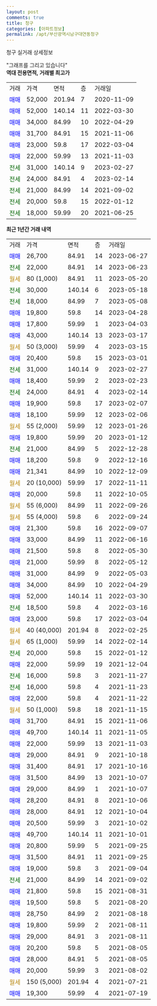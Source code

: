 ```yaml
---
layout: post
comments: true
title: 청구
categories: [아파트정보]
permalink: /apt/부산광역시남구대연동청구
---
```


청구 실거래 상세정보

<script type="text/javascript">
  google.charts.load('current', {'packages':['line', 'corechart']});
  google.charts.setOnLoadCallback(drawChart);

  function drawChart() {
    var data = new google.visualization.DataTable();
    data.addColumn('date', '거래일');
    data.addColumn('number', "매매");
    data.addColumn('number', "전세");
    data.addColumn('number', "전매");

    data.addRows([[new Date(Date.parse("2023-06-27")), 26700, null, null], [new Date(Date.parse("2023-06-23")), null, 22000, null], [new Date(Date.parse("2023-05-20")), null, null, null], [new Date(Date.parse("2023-05-18")), null, 30000, null], [new Date(Date.parse("2023-05-08")), null, 18000, null], [new Date(Date.parse("2023-04-28")), 19800, null, null], [new Date(Date.parse("2023-04-03")), 17800, null, null], [new Date(Date.parse("2023-03-17")), 43000, null, null], [new Date(Date.parse("2023-03-15")), null, null, null], [new Date(Date.parse("2023-03-01")), 20400, null, null], [new Date(Date.parse("2023-02-27")), null, 31000, null], [new Date(Date.parse("2023-02-23")), 18400, null, null], [new Date(Date.parse("2023-02-14")), null, 24000, null], [new Date(Date.parse("2023-02-07")), 19900, null, null], [new Date(Date.parse("2023-02-06")), 18100, null, null], [new Date(Date.parse("2023-01-26")), null, null, null], [new Date(Date.parse("2023-01-12")), 19800, null, null], [new Date(Date.parse("2022-12-28")), null, 21000, null], [new Date(Date.parse("2022-12-16")), 18200, null, null], [new Date(Date.parse("2022-12-09")), 21341, null, null], [new Date(Date.parse("2022-11-11")), null, null, null], [new Date(Date.parse("2022-10-05")), 20000, null, null], [new Date(Date.parse("2022-09-26")), null, null, null], [new Date(Date.parse("2022-09-24")), null, null, null], [new Date(Date.parse("2022-09-07")), 21300, null, null], [new Date(Date.parse("2022-06-16")), 33000, null, null], [new Date(Date.parse("2022-05-30")), 21500, null, null], [new Date(Date.parse("2022-05-12")), 21000, null, null], [new Date(Date.parse("2022-05-03")), 31000, null, null], [new Date(Date.parse("2022-04-29")), 34000, null, null], [new Date(Date.parse("2022-03-30")), 52000, null, null], [new Date(Date.parse("2022-03-16")), null, 18500, null], [new Date(Date.parse("2022-03-04")), 23000, null, null], [new Date(Date.parse("2022-02-25")), null, null, null], [new Date(Date.parse("2022-02-14")), null, null, null], [new Date(Date.parse("2022-01-12")), null, 20000, null], [new Date(Date.parse("2021-12-04")), 22000, null, null], [new Date(Date.parse("2021-11-27")), null, 16000, null], [new Date(Date.parse("2021-11-23")), null, 16000, null], [new Date(Date.parse("2021-11-22")), 22000, null, null], [new Date(Date.parse("2021-11-15")), null, null, null], [new Date(Date.parse("2021-11-06")), 31700, null, null], [new Date(Date.parse("2021-11-05")), 49700, null, null], [new Date(Date.parse("2021-11-03")), 22000, null, null], [new Date(Date.parse("2021-10-18")), 29000, null, null], [new Date(Date.parse("2021-10-16")), 31400, null, null], [new Date(Date.parse("2021-10-07")), 31500, null, null], [new Date(Date.parse("2021-10-07")), 29000, null, null], [new Date(Date.parse("2021-10-06")), 28200, null, null], [new Date(Date.parse("2021-10-04")), 28000, null, null], [new Date(Date.parse("2021-10-02")), 20500, null, null], [new Date(Date.parse("2021-10-01")), 49700, null, null], [new Date(Date.parse("2021-09-25")), 20800, null, null], [new Date(Date.parse("2021-09-25")), 31500, null, null], [new Date(Date.parse("2021-09-04")), 19000, null, null], [new Date(Date.parse("2021-09-02")), null, 21000, null], [new Date(Date.parse("2021-08-31")), 21800, null, null], [new Date(Date.parse("2021-08-20")), 19500, null, null], [new Date(Date.parse("2021-08-18")), 28750, null, null], [new Date(Date.parse("2021-08-11")), 19800, null, null], [new Date(Date.parse("2021-08-11")), 29000, null, null], [new Date(Date.parse("2021-08-05")), 20200, null, null], [new Date(Date.parse("2021-08-05")), 28000, null, null], [new Date(Date.parse("2021-08-02")), 20000, null, null], [new Date(Date.parse("2021-07-21")), null, null, null], [new Date(Date.parse("2021-07-19")), 19300, null, null]]);

    var options = {
      hAxis: {
        format: 'yyyy/MM/dd'
      },    
      lineWidth: 0,
      pointsVisible: true,    
      title: '최근 1년간 유형별 실거래가 분포',
      legend: { position: 'bottom' }
    };

    var formatter = new google.visualization.NumberFormat({pattern:'###,###'} );
    formatter.format(data, 1);
    formatter.format(data, 2);
    
    setTimeout(function() {
        var chart = new google.visualization.LineChart(document.getElementById('columnchart_material'));
        chart.draw(data, (options));
        document.getElementById('loading').style.display = 'none';
    }, 200);
  }
</script>


<div id="loading" style="z-index:20; display: block; margin-left: 0px">"그래프를 그리고 있습니다"</div>
<div id="columnchart_material" style="width: 95%; margin-left: 0px; display: block"></div>
<!-- contents start -->
<b>역대 전용면적, 거래별 최고가</b>
<table class="sortable">
    <tr>
      <td>거래</td>
      <td>가격</td>
      <td>면적</td>
      <td>층</td>
      <td>거래일</td>
    </tr>
        <tr>
          <td><a style="color: blue">매매</a></td>
          <td>52,000</td>
          <td>201.94</td>
          <td>7</td>
          <td>2020-11-09</td>
        </tr>            <tr>
          <td><a style="color: blue">매매</a></td>
          <td>52,000</td>
          <td>140.14</td>
          <td>11</td>
          <td>2022-03-30</td>
        </tr>            <tr>
          <td><a style="color: blue">매매</a></td>
          <td>34,000</td>
          <td>84.99</td>
          <td>10</td>
          <td>2022-04-29</td>
        </tr>            <tr>
          <td><a style="color: blue">매매</a></td>
          <td>31,700</td>
          <td>84.91</td>
          <td>15</td>
          <td>2021-11-06</td>
        </tr>            <tr>
          <td><a style="color: blue">매매</a></td>
          <td>23,000</td>
          <td>59.8</td>
          <td>17</td>
          <td>2022-03-04</td>
        </tr>            <tr>
          <td><a style="color: blue">매매</a></td>
          <td>22,000</td>
          <td>59.99</td>
          <td>13</td>
          <td>2021-11-03</td>
        </tr>        
        <tr>
              <td><a style="color: darkgreen">전세</a></td>
              <td>31,000</td>
              <td>140.14</td>
              <td>9</td>
              <td>2023-02-27</td>
            </tr>            <tr>
              <td><a style="color: darkgreen">전세</a></td>
              <td>24,000</td>
              <td>84.91</td>
              <td>4</td>
              <td>2023-02-14</td>
            </tr>            <tr>
              <td><a style="color: darkgreen">전세</a></td>
              <td>21,000</td>
              <td>84.99</td>
              <td>14</td>
              <td>2021-09-02</td>
            </tr>            <tr>
              <td><a style="color: darkgreen">전세</a></td>
              <td>20,000</td>
              <td>59.8</td>
              <td>15</td>
              <td>2022-01-12</td>
            </tr>            <tr>
              <td><a style="color: darkgreen">전세</a></td>
              <td>18,000</td>
              <td>59.99</td>
              <td>20</td>
              <td>2021-06-25</td>
            </tr>        
    
</table>

<b>최근 1년간 거래 내역</b>

<table class="sortable">
    <tr>
      <td>거래</td>
      <td>가격</td>
      <td>면적</td>
      <td>층</td>
      <td>거래일</td>
    </tr>
    <tr>
      <td><a style="color: blue">매매</a></td>
      <td>26,700</td>
      <td>84.91</td>
      <td>14</td>
      <td>2023-06-27</td>
    </tr>          <tr>
      <td><a style="color: darkgreen">전세</a></td>
      <td>22,000</td>
      <td>84.91</td>
      <td>14</td>
      <td>2023-06-23</td>
    </tr>          <tr>
      <td><a style="color: darkgoldenrod">월세</a></td>
      <td>80 (1,000)</td>
      <td>84.91</td>
      <td>11</td>
      <td>2023-05-20</td>
    </tr>          <tr>
      <td><a style="color: darkgreen">전세</a></td>
      <td>30,000</td>
      <td>140.14</td>
      <td>6</td>
      <td>2023-05-18</td>
    </tr>          <tr>
      <td><a style="color: darkgreen">전세</a></td>
      <td>18,000</td>
      <td>84.99</td>
      <td>7</td>
      <td>2023-05-08</td>
    </tr>          <tr>
      <td><a style="color: blue">매매</a></td>
      <td>19,800</td>
      <td>59.8</td>
      <td>14</td>
      <td>2023-04-28</td>
    </tr>          <tr>
      <td><a style="color: blue">매매</a></td>
      <td>17,800</td>
      <td>59.99</td>
      <td>1</td>
      <td>2023-04-03</td>
    </tr>          <tr>
      <td><a style="color: blue">매매</a></td>
      <td>43,000</td>
      <td>140.14</td>
      <td>13</td>
      <td>2023-03-17</td>
    </tr>          <tr>
      <td><a style="color: darkgoldenrod">월세</a></td>
      <td>50 (3,000)</td>
      <td>59.99</td>
      <td>4</td>
      <td>2023-03-15</td>
    </tr>          <tr>
      <td><a style="color: blue">매매</a></td>
      <td>20,400</td>
      <td>59.8</td>
      <td>15</td>
      <td>2023-03-01</td>
    </tr>          <tr>
      <td><a style="color: darkgreen">전세</a></td>
      <td>31,000</td>
      <td>140.14</td>
      <td>9</td>
      <td>2023-02-27</td>
    </tr>          <tr>
      <td><a style="color: blue">매매</a></td>
      <td>18,400</td>
      <td>59.99</td>
      <td>2</td>
      <td>2023-02-23</td>
    </tr>          <tr>
      <td><a style="color: darkgreen">전세</a></td>
      <td>24,000</td>
      <td>84.91</td>
      <td>4</td>
      <td>2023-02-14</td>
    </tr>          <tr>
      <td><a style="color: blue">매매</a></td>
      <td>19,900</td>
      <td>59.8</td>
      <td>17</td>
      <td>2023-02-07</td>
    </tr>          <tr>
      <td><a style="color: blue">매매</a></td>
      <td>18,100</td>
      <td>59.99</td>
      <td>12</td>
      <td>2023-02-06</td>
    </tr>          <tr>
      <td><a style="color: darkgoldenrod">월세</a></td>
      <td>55 (2,000)</td>
      <td>59.99</td>
      <td>12</td>
      <td>2023-01-26</td>
    </tr>          <tr>
      <td><a style="color: blue">매매</a></td>
      <td>19,800</td>
      <td>59.99</td>
      <td>20</td>
      <td>2023-01-12</td>
    </tr>          <tr>
      <td><a style="color: darkgreen">전세</a></td>
      <td>21,000</td>
      <td>84.99</td>
      <td>5</td>
      <td>2022-12-28</td>
    </tr>          <tr>
      <td><a style="color: blue">매매</a></td>
      <td>18,200</td>
      <td>59.8</td>
      <td>9</td>
      <td>2022-12-16</td>
    </tr>          <tr>
      <td><a style="color: blue">매매</a></td>
      <td>21,341</td>
      <td>84.99</td>
      <td>10</td>
      <td>2022-12-09</td>
    </tr>          <tr>
      <td><a style="color: darkgoldenrod">월세</a></td>
      <td>20 (10,000)</td>
      <td>59.99</td>
      <td>17</td>
      <td>2022-11-11</td>
    </tr>          <tr>
      <td><a style="color: blue">매매</a></td>
      <td>20,000</td>
      <td>59.8</td>
      <td>11</td>
      <td>2022-10-05</td>
    </tr>          <tr>
      <td><a style="color: darkgoldenrod">월세</a></td>
      <td>55 (6,000)</td>
      <td>84.99</td>
      <td>11</td>
      <td>2022-09-26</td>
    </tr>          <tr>
      <td><a style="color: darkgoldenrod">월세</a></td>
      <td>55 (4,000)</td>
      <td>59.8</td>
      <td>6</td>
      <td>2022-09-24</td>
    </tr>          <tr>
      <td><a style="color: blue">매매</a></td>
      <td>21,300</td>
      <td>59.8</td>
      <td>16</td>
      <td>2022-09-07</td>
    </tr>          <tr>
      <td><a style="color: blue">매매</a></td>
      <td>33,000</td>
      <td>84.99</td>
      <td>11</td>
      <td>2022-06-16</td>
    </tr>          <tr>
      <td><a style="color: blue">매매</a></td>
      <td>21,500</td>
      <td>59.8</td>
      <td>8</td>
      <td>2022-05-30</td>
    </tr>          <tr>
      <td><a style="color: blue">매매</a></td>
      <td>21,000</td>
      <td>59.99</td>
      <td>8</td>
      <td>2022-05-12</td>
    </tr>          <tr>
      <td><a style="color: blue">매매</a></td>
      <td>31,000</td>
      <td>84.99</td>
      <td>9</td>
      <td>2022-05-03</td>
    </tr>          <tr>
      <td><a style="color: blue">매매</a></td>
      <td>34,000</td>
      <td>84.99</td>
      <td>10</td>
      <td>2022-04-29</td>
    </tr>          <tr>
      <td><a style="color: blue">매매</a></td>
      <td>52,000</td>
      <td>140.14</td>
      <td>11</td>
      <td>2022-03-30</td>
    </tr>          <tr>
      <td><a style="color: darkgreen">전세</a></td>
      <td>18,500</td>
      <td>59.8</td>
      <td>4</td>
      <td>2022-03-16</td>
    </tr>          <tr>
      <td><a style="color: blue">매매</a></td>
      <td>23,000</td>
      <td>59.8</td>
      <td>17</td>
      <td>2022-03-04</td>
    </tr>          <tr>
      <td><a style="color: darkgoldenrod">월세</a></td>
      <td>40 (40,000)</td>
      <td>201.94</td>
      <td>8</td>
      <td>2022-02-25</td>
    </tr>          <tr>
      <td><a style="color: darkgoldenrod">월세</a></td>
      <td>65 (1,000)</td>
      <td>59.99</td>
      <td>14</td>
      <td>2022-02-14</td>
    </tr>          <tr>
      <td><a style="color: darkgreen">전세</a></td>
      <td>20,000</td>
      <td>59.8</td>
      <td>15</td>
      <td>2022-01-12</td>
    </tr>          <tr>
      <td><a style="color: blue">매매</a></td>
      <td>22,000</td>
      <td>59.99</td>
      <td>19</td>
      <td>2021-12-04</td>
    </tr>          <tr>
      <td><a style="color: darkgreen">전세</a></td>
      <td>16,000</td>
      <td>59.8</td>
      <td>3</td>
      <td>2021-11-27</td>
    </tr>          <tr>
      <td><a style="color: darkgreen">전세</a></td>
      <td>16,000</td>
      <td>59.8</td>
      <td>4</td>
      <td>2021-11-23</td>
    </tr>          <tr>
      <td><a style="color: blue">매매</a></td>
      <td>22,000</td>
      <td>59.8</td>
      <td>4</td>
      <td>2021-11-22</td>
    </tr>          <tr>
      <td><a style="color: darkgoldenrod">월세</a></td>
      <td>50 (1,000)</td>
      <td>59.8</td>
      <td>18</td>
      <td>2021-11-15</td>
    </tr>          <tr>
      <td><a style="color: blue">매매</a></td>
      <td>31,700</td>
      <td>84.91</td>
      <td>15</td>
      <td>2021-11-06</td>
    </tr>          <tr>
      <td><a style="color: blue">매매</a></td>
      <td>49,700</td>
      <td>140.14</td>
      <td>11</td>
      <td>2021-11-05</td>
    </tr>          <tr>
      <td><a style="color: blue">매매</a></td>
      <td>22,000</td>
      <td>59.99</td>
      <td>13</td>
      <td>2021-11-03</td>
    </tr>          <tr>
      <td><a style="color: blue">매매</a></td>
      <td>29,000</td>
      <td>84.91</td>
      <td>9</td>
      <td>2021-10-18</td>
    </tr>          <tr>
      <td><a style="color: blue">매매</a></td>
      <td>31,400</td>
      <td>84.91</td>
      <td>17</td>
      <td>2021-10-16</td>
    </tr>          <tr>
      <td><a style="color: blue">매매</a></td>
      <td>31,500</td>
      <td>84.99</td>
      <td>13</td>
      <td>2021-10-07</td>
    </tr>          <tr>
      <td><a style="color: blue">매매</a></td>
      <td>29,000</td>
      <td>84.99</td>
      <td>1</td>
      <td>2021-10-07</td>
    </tr>          <tr>
      <td><a style="color: blue">매매</a></td>
      <td>28,200</td>
      <td>84.91</td>
      <td>8</td>
      <td>2021-10-06</td>
    </tr>          <tr>
      <td><a style="color: blue">매매</a></td>
      <td>28,000</td>
      <td>84.91</td>
      <td>12</td>
      <td>2021-10-04</td>
    </tr>          <tr>
      <td><a style="color: blue">매매</a></td>
      <td>20,500</td>
      <td>59.99</td>
      <td>3</td>
      <td>2021-10-02</td>
    </tr>          <tr>
      <td><a style="color: blue">매매</a></td>
      <td>49,700</td>
      <td>140.14</td>
      <td>11</td>
      <td>2021-10-01</td>
    </tr>          <tr>
      <td><a style="color: blue">매매</a></td>
      <td>20,800</td>
      <td>59.99</td>
      <td>5</td>
      <td>2021-09-25</td>
    </tr>          <tr>
      <td><a style="color: blue">매매</a></td>
      <td>31,500</td>
      <td>84.91</td>
      <td>11</td>
      <td>2021-09-25</td>
    </tr>          <tr>
      <td><a style="color: blue">매매</a></td>
      <td>19,000</td>
      <td>59.8</td>
      <td>3</td>
      <td>2021-09-04</td>
    </tr>          <tr>
      <td><a style="color: darkgreen">전세</a></td>
      <td>21,000</td>
      <td>84.99</td>
      <td>14</td>
      <td>2021-09-02</td>
    </tr>          <tr>
      <td><a style="color: blue">매매</a></td>
      <td>21,800</td>
      <td>59.8</td>
      <td>15</td>
      <td>2021-08-31</td>
    </tr>          <tr>
      <td><a style="color: blue">매매</a></td>
      <td>19,500</td>
      <td>59.8</td>
      <td>5</td>
      <td>2021-08-20</td>
    </tr>          <tr>
      <td><a style="color: blue">매매</a></td>
      <td>28,750</td>
      <td>84.99</td>
      <td>2</td>
      <td>2021-08-18</td>
    </tr>          <tr>
      <td><a style="color: blue">매매</a></td>
      <td>19,800</td>
      <td>59.99</td>
      <td>2</td>
      <td>2021-08-11</td>
    </tr>          <tr>
      <td><a style="color: blue">매매</a></td>
      <td>29,000</td>
      <td>84.91</td>
      <td>3</td>
      <td>2021-08-11</td>
    </tr>          <tr>
      <td><a style="color: blue">매매</a></td>
      <td>20,200</td>
      <td>59.8</td>
      <td>5</td>
      <td>2021-08-05</td>
    </tr>          <tr>
      <td><a style="color: blue">매매</a></td>
      <td>28,000</td>
      <td>84.91</td>
      <td>5</td>
      <td>2021-08-05</td>
    </tr>          <tr>
      <td><a style="color: blue">매매</a></td>
      <td>20,000</td>
      <td>59.99</td>
      <td>3</td>
      <td>2021-08-02</td>
    </tr>          <tr>
      <td><a style="color: darkgoldenrod">월세</a></td>
      <td>150 (5,000)</td>
      <td>201.94</td>
      <td>4</td>
      <td>2021-07-21</td>
    </tr>          <tr>
      <td><a style="color: blue">매매</a></td>
      <td>19,300</td>
      <td>59.99</td>
      <td>4</td>
      <td>2021-07-19</td>
    </tr>      </table>
<!-- contents end -->    

